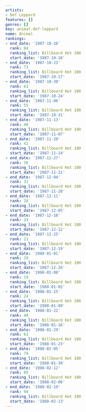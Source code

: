 ```yaml
---
artists:
- Def Leppard
features: []
genres: []
key: animal-def-leppard
name: Animal
rankings:
- end_date: '1987-10-16'
  rank: 84
  ranking_list: Billboard Hot 100
  start_date: '1987-10-10'
- end_date: '1987-10-23'
  rank: 73
  ranking_list: Billboard Hot 100
  start_date: '1987-10-17'
- end_date: '1987-10-30'
  rank: 63
  ranking_list: Billboard Hot 100
  start_date: '1987-10-24'
- end_date: '1987-11-06'
  rank: 55
  ranking_list: Billboard Hot 100
  start_date: '1987-10-31'
- end_date: '1987-11-13'
  rank: 48
  ranking_list: Billboard Hot 100
  start_date: '1987-11-07'
- end_date: '1987-11-20'
  rank: 42
  ranking_list: Billboard Hot 100
  start_date: '1987-11-14'
- end_date: '1987-11-27'
  rank: 36
  ranking_list: Billboard Hot 100
  start_date: '1987-11-21'
- end_date: '1987-12-04'
  rank: 31
  ranking_list: Billboard Hot 100
  start_date: '1987-11-28'
- end_date: '1987-12-11'
  rank: 28
  ranking_list: Billboard Hot 100
  start_date: '1987-12-05'
- end_date: '1987-12-18'
  rank: 24
  ranking_list: Billboard Hot 100
  start_date: '1987-12-12'
- end_date: '1987-12-25'
  rank: 21
  ranking_list: Billboard Hot 100
  start_date: '1987-12-19'
- end_date: '1988-01-01'
  rank: 19
  ranking_list: Billboard Hot 100
  start_date: '1987-12-26'
- end_date: '1988-01-08'
  rank: 19
  ranking_list: Billboard Hot 100
  start_date: '1988-01-02'
- end_date: '1988-01-15'
  rank: 24
  ranking_list: Billboard Hot 100
  start_date: '1988-01-09'
- end_date: '1988-01-22'
  rank: 40
  ranking_list: Billboard Hot 100
  start_date: '1988-01-16'
- end_date: '1988-01-29'
  rank: 61
  ranking_list: Billboard Hot 100
  start_date: '1988-01-23'
- end_date: '1988-02-05'
  rank: 79
  ranking_list: Billboard Hot 100
  start_date: '1988-01-30'
- end_date: '1988-02-12'
  rank: 85
  ranking_list: Billboard Hot 100
  start_date: '1988-02-06'
- end_date: '1988-02-19'
  rank: 94
  ranking_list: Billboard Hot 100
  start_date: '1988-02-13'
---
```


